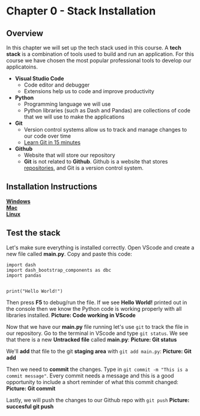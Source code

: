# Chapter 0 - Stack Installation
## Overview

In this chapter we will set up the tech stack used in this course.  A **tech stack** is a combination of tools used to build and run an application.  For this course we have chosen the most popular professional tools to develop our applicatoins.

- **Visual Studio Code**
  - Code editor and debugger
  - Extensions help us to code and improve productivity
- **Python**
  - Programming language we will use
  - Python libraries (such as Dash and Pandas) are collections of code that we will use to make the applications
- **Git**
  - Version control systems allow us to track and manage changes to our code over time
  - [Learn Git in 15 minutes](https://youtu.be/USjZcfj8yxE)
- **Github**
  -  Website that will store our repository
  - **Git** is not related to **Github**.  Github is a website that stores [repositories](https://www.youtube.com/watch?v=9A26ybw6tGY), and Git is a version control system.


## Installation Instructions
[**Windows**](chapter0_windows.md)\
[**Mac**](chapter0_windows.md)\
[**Linux**](chapter0_windows.md)

## Test the stack
Let's make sure everything is installed correctly.  Open VScode and create a new file called **main.py**.  Copy and paste this code:
```
import dash 
import dash_bootstrap_components as dbc
import pandas


print("Hello World!")
```
Then press **F5** to debug/run the file.  If we see **Hello World!** printed out in the console then we know the Python code is working properly with all libraries installed. 
**Picture:  Code working in VScode**

Now that we have our **main.py** file running let's use ```git``` to track the file in our repository.  Go to the terminal in VScode and type ```git status```.  We see that there is a new **Untracked file** called **main.py**:
**Picture: Git status**

We'll **add** that file to the git **staging area** with ```git add main.py```:
**Picture: Git add**

Then we need to **commit** the changes.  Type in ```git commit -m "This is a commit message"```.  Every commit needs a message and this is a good opportunity to include a short reminder of what this commit changed:
**Picture: Git commit**

Lastly, we will push the changes to our Github repo with ```git push```
**Picture:  succesful git push**
